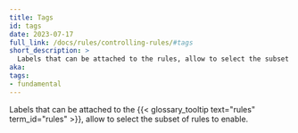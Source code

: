 ```yaml
---
title: Tags
id: tags
date: 2023-07-17
full_link: /docs/rules/controlling-rules/#tags
short_description: >
  Labels that can be attached to the rules, allow to select the subset of rules to enable.
aka:
tags:
- fundamental
---
```

Labels that can be attached to the {{< glossary_tooltip text="rules" term_id="rules" >}}, allow to select the subset of rules to enable.

<!--more-->
